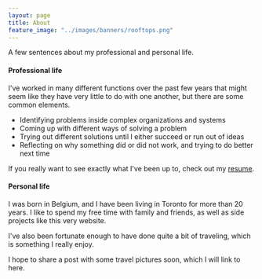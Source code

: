 ```yaml
---
layout: page
title: About
feature_image: "../images/banners/rooftops.png"
---
```


A few sentences about my professional and personal life.

#### Professional life
I've worked in many different functions over the past few years that might seem like they have very little to do with one another, but there are some common elements. 
- Identifying problems inside complex organizations and systems
- Coming up with different ways of solving a problem
- Trying out different solutions until I either succeed or run out of ideas
- Reflecting on why something did or did not work, and trying to do better next time

If you really want to see exactly what I've been up to, check out my [resume](../downloads/dhrun_resume.pdf).

#### Personal life
I was born in Belgium, and I have been living in Toronto for more than 20 years. I like to spend my free time with family and friends, as well as side projects like this very website.

I've also been fortunate enough to have done quite a bit of traveling, which is something I really enjoy.

I hope to share a post with some travel pictures soon, which I will link to here.